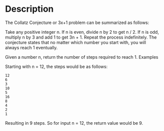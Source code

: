 # Description

The Collatz Conjecture or 3x+1 problem can be summarized as follows:

Take any positive integer n. If n is even, divide n by 2 to get n / 2. If n is odd, multiply n by 3 and add 1 to get 3n + 1. Repeat the process indefinitely. The conjecture states that no matter which number you start with, you will always reach 1 eventually.

Given a number n, return the number of steps required to reach 1.
Examples

Starting with n = 12, the steps would be as follows:

```
12  
6  
3  
10  
5  
16  
8  
4  
2  
1  
```

Resulting in 9 steps. So for input n = 12, the return value would be 9.
